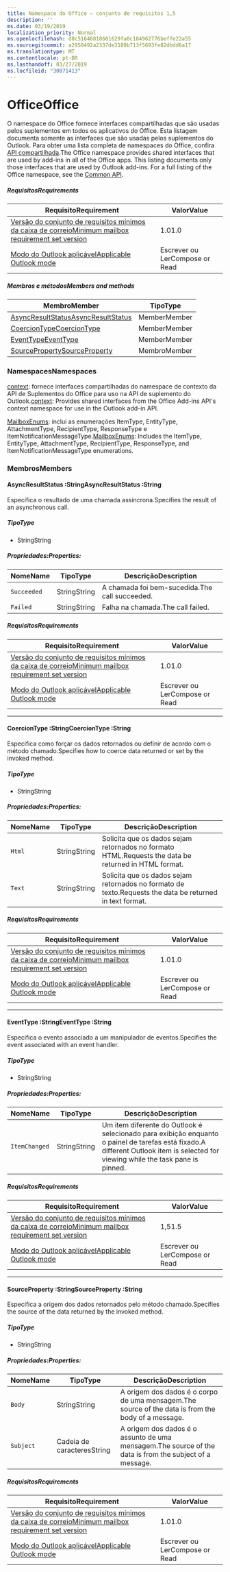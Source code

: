 ```yaml
---
title: Namespace do Office – conjunto de requisitos 1,5
description: ''
ms.date: 03/19/2019
localization_priority: Normal
ms.openlocfilehash: d8c51646818681629fa0c184962776beffe22a55
ms.sourcegitcommit: a2950492a2337de3180b713f5693fe82dbdd6a17
ms.translationtype: MT
ms.contentlocale: pt-BR
ms.lasthandoff: 03/27/2019
ms.locfileid: "30871413"
---
```

# <a name="office"></a><span data-ttu-id="977b1-102">Office</span><span class="sxs-lookup"><span data-stu-id="977b1-102">Office</span></span>

<span data-ttu-id="977b1-p101">O namespace do Office fornece interfaces compartilhadas que são usadas pelos suplementos em todos os aplicativos do Office. Esta listagem documenta somente as interfaces que são usadas pelos suplementos do Outlook. Para obter uma lista completa de namespaces do Office, confira [API compartilhada](/javascript/api/office).</span><span class="sxs-lookup"><span data-stu-id="977b1-p101">The Office namespace provides shared interfaces that are used by add-ins in all of the Office apps. This listing documents only those interfaces that are used by Outlook add-ins. For a full listing of the Office namespace, see the [Common API](/javascript/api/office).</span></span>

##### <a name="requirements"></a><span data-ttu-id="977b1-105">Requisitos</span><span class="sxs-lookup"><span data-stu-id="977b1-105">Requirements</span></span>

|<span data-ttu-id="977b1-106">Requisito</span><span class="sxs-lookup"><span data-stu-id="977b1-106">Requirement</span></span>| <span data-ttu-id="977b1-107">Valor</span><span class="sxs-lookup"><span data-stu-id="977b1-107">Value</span></span>|
|---|---|
|[<span data-ttu-id="977b1-108">Versão do conjunto de requisitos mínimos da caixa de correio</span><span class="sxs-lookup"><span data-stu-id="977b1-108">Minimum mailbox requirement set version</span></span>](/office/dev/add-ins/reference/requirement-sets/outlook-api-requirement-sets)| <span data-ttu-id="977b1-109">1.0</span><span class="sxs-lookup"><span data-stu-id="977b1-109">1.0</span></span>|
|[<span data-ttu-id="977b1-110">Modo do Outlook aplicável</span><span class="sxs-lookup"><span data-stu-id="977b1-110">Applicable Outlook mode</span></span>](/outlook/add-ins/#extension-points)| <span data-ttu-id="977b1-111">Escrever ou Ler</span><span class="sxs-lookup"><span data-stu-id="977b1-111">Compose or Read</span></span>|

##### <a name="members-and-methods"></a><span data-ttu-id="977b1-112">Membros e métodos</span><span class="sxs-lookup"><span data-stu-id="977b1-112">Members and methods</span></span>

| <span data-ttu-id="977b1-113">Membro</span><span class="sxs-lookup"><span data-stu-id="977b1-113">Member</span></span> | <span data-ttu-id="977b1-114">Tipo</span><span class="sxs-lookup"><span data-stu-id="977b1-114">Type</span></span> |
|--------|------|
| [<span data-ttu-id="977b1-115">AsyncResultStatus</span><span class="sxs-lookup"><span data-stu-id="977b1-115">AsyncResultStatus</span></span>](#asyncresultstatus-string) | <span data-ttu-id="977b1-116">Member</span><span class="sxs-lookup"><span data-stu-id="977b1-116">Member</span></span> |
| [<span data-ttu-id="977b1-117">CoercionType</span><span class="sxs-lookup"><span data-stu-id="977b1-117">CoercionType</span></span>](#coerciontype-string) | <span data-ttu-id="977b1-118">Member</span><span class="sxs-lookup"><span data-stu-id="977b1-118">Member</span></span> |
| [<span data-ttu-id="977b1-119">EventType</span><span class="sxs-lookup"><span data-stu-id="977b1-119">EventType</span></span>](#eventtype-string) | <span data-ttu-id="977b1-120">Member</span><span class="sxs-lookup"><span data-stu-id="977b1-120">Member</span></span> |
| [<span data-ttu-id="977b1-121">SourceProperty</span><span class="sxs-lookup"><span data-stu-id="977b1-121">SourceProperty</span></span>](#sourceproperty-string) | <span data-ttu-id="977b1-122">Membro</span><span class="sxs-lookup"><span data-stu-id="977b1-122">Member</span></span> |

### <a name="namespaces"></a><span data-ttu-id="977b1-123">Namespaces</span><span class="sxs-lookup"><span data-stu-id="977b1-123">Namespaces</span></span>

<span data-ttu-id="977b1-124">[context](office.context.md): fornece interfaces compartilhadas do namespace de contexto da API de Suplementos do Office para uso na API de suplemento do Outlook.</span><span class="sxs-lookup"><span data-stu-id="977b1-124">[context](office.context.md): Provides shared interfaces from the Office Add-ins API's context namespace for use in the Outlook add-in API.</span></span>

<span data-ttu-id="977b1-125">[MailboxEnums](/javascript/api/outlook_1_5/office.mailboxenums.attachmenttype): inclui as enumerações ItemType, EntityType, AttachmentType, RecipientType, ResponseType e ItemNotificationMessageType.</span><span class="sxs-lookup"><span data-stu-id="977b1-125">[MailboxEnums](/javascript/api/outlook_1_5/office.mailboxenums.attachmenttype): Includes the ItemType, EntityType, AttachmentType, RecipientType, ResponseType, and ItemNotificationMessageType enumerations.</span></span>

### <a name="members"></a><span data-ttu-id="977b1-126">Membros</span><span class="sxs-lookup"><span data-stu-id="977b1-126">Members</span></span>

####  <a name="asyncresultstatus-string"></a><span data-ttu-id="977b1-127">AsyncResultStatus :String</span><span class="sxs-lookup"><span data-stu-id="977b1-127">AsyncResultStatus :String</span></span>

<span data-ttu-id="977b1-128">Especifica o resultado de uma chamada assíncrona.</span><span class="sxs-lookup"><span data-stu-id="977b1-128">Specifies the result of an asynchronous call.</span></span>

##### <a name="type"></a><span data-ttu-id="977b1-129">Tipo</span><span class="sxs-lookup"><span data-stu-id="977b1-129">Type</span></span>

*   <span data-ttu-id="977b1-130">String</span><span class="sxs-lookup"><span data-stu-id="977b1-130">String</span></span>

##### <a name="properties"></a><span data-ttu-id="977b1-131">Propriedades:</span><span class="sxs-lookup"><span data-stu-id="977b1-131">Properties:</span></span>

|<span data-ttu-id="977b1-132">Nome</span><span class="sxs-lookup"><span data-stu-id="977b1-132">Name</span></span>| <span data-ttu-id="977b1-133">Tipo</span><span class="sxs-lookup"><span data-stu-id="977b1-133">Type</span></span>| <span data-ttu-id="977b1-134">Descrição</span><span class="sxs-lookup"><span data-stu-id="977b1-134">Description</span></span>|
|---|---|---|
|`Succeeded`| <span data-ttu-id="977b1-135">String</span><span class="sxs-lookup"><span data-stu-id="977b1-135">String</span></span>|<span data-ttu-id="977b1-136">A chamada foi bem-sucedida.</span><span class="sxs-lookup"><span data-stu-id="977b1-136">The call succeeded.</span></span>|
|`Failed`| <span data-ttu-id="977b1-137">String</span><span class="sxs-lookup"><span data-stu-id="977b1-137">String</span></span>|<span data-ttu-id="977b1-138">Falha na chamada.</span><span class="sxs-lookup"><span data-stu-id="977b1-138">The call failed.</span></span>|

##### <a name="requirements"></a><span data-ttu-id="977b1-139">Requisitos</span><span class="sxs-lookup"><span data-stu-id="977b1-139">Requirements</span></span>

|<span data-ttu-id="977b1-140">Requisito</span><span class="sxs-lookup"><span data-stu-id="977b1-140">Requirement</span></span>| <span data-ttu-id="977b1-141">Valor</span><span class="sxs-lookup"><span data-stu-id="977b1-141">Value</span></span>|
|---|---|
|[<span data-ttu-id="977b1-142">Versão do conjunto de requisitos mínimos da caixa de correio</span><span class="sxs-lookup"><span data-stu-id="977b1-142">Minimum mailbox requirement set version</span></span>](/office/dev/add-ins/reference/requirement-sets/outlook-api-requirement-sets)| <span data-ttu-id="977b1-143">1.0</span><span class="sxs-lookup"><span data-stu-id="977b1-143">1.0</span></span>|
|[<span data-ttu-id="977b1-144">Modo do Outlook aplicável</span><span class="sxs-lookup"><span data-stu-id="977b1-144">Applicable Outlook mode</span></span>](/outlook/add-ins/#extension-points)| <span data-ttu-id="977b1-145">Escrever ou Ler</span><span class="sxs-lookup"><span data-stu-id="977b1-145">Compose or Read</span></span>|

---

####  <a name="coerciontype-string"></a><span data-ttu-id="977b1-146">CoercionType :String</span><span class="sxs-lookup"><span data-stu-id="977b1-146">CoercionType :String</span></span>

<span data-ttu-id="977b1-147">Especifica como forçar os dados retornados ou definir de acordo com o método chamado.</span><span class="sxs-lookup"><span data-stu-id="977b1-147">Specifies how to coerce data returned or set by the invoked method.</span></span>

##### <a name="type"></a><span data-ttu-id="977b1-148">Tipo</span><span class="sxs-lookup"><span data-stu-id="977b1-148">Type</span></span>

*   <span data-ttu-id="977b1-149">String</span><span class="sxs-lookup"><span data-stu-id="977b1-149">String</span></span>

##### <a name="properties"></a><span data-ttu-id="977b1-150">Propriedades:</span><span class="sxs-lookup"><span data-stu-id="977b1-150">Properties:</span></span>

|<span data-ttu-id="977b1-151">Nome</span><span class="sxs-lookup"><span data-stu-id="977b1-151">Name</span></span>| <span data-ttu-id="977b1-152">Tipo</span><span class="sxs-lookup"><span data-stu-id="977b1-152">Type</span></span>| <span data-ttu-id="977b1-153">Descrição</span><span class="sxs-lookup"><span data-stu-id="977b1-153">Description</span></span>|
|---|---|---|
|`Html`| <span data-ttu-id="977b1-154">String</span><span class="sxs-lookup"><span data-stu-id="977b1-154">String</span></span>|<span data-ttu-id="977b1-155">Solicita que os dados sejam retornados no formato HTML.</span><span class="sxs-lookup"><span data-stu-id="977b1-155">Requests the data be returned in HTML format.</span></span>|
|`Text`| <span data-ttu-id="977b1-156">String</span><span class="sxs-lookup"><span data-stu-id="977b1-156">String</span></span>|<span data-ttu-id="977b1-157">Solicita que os dados sejam retornados no formato de texto.</span><span class="sxs-lookup"><span data-stu-id="977b1-157">Requests the data be returned in text format.</span></span>|

##### <a name="requirements"></a><span data-ttu-id="977b1-158">Requisitos</span><span class="sxs-lookup"><span data-stu-id="977b1-158">Requirements</span></span>

|<span data-ttu-id="977b1-159">Requisito</span><span class="sxs-lookup"><span data-stu-id="977b1-159">Requirement</span></span>| <span data-ttu-id="977b1-160">Valor</span><span class="sxs-lookup"><span data-stu-id="977b1-160">Value</span></span>|
|---|---|
|[<span data-ttu-id="977b1-161">Versão do conjunto de requisitos mínimos da caixa de correio</span><span class="sxs-lookup"><span data-stu-id="977b1-161">Minimum mailbox requirement set version</span></span>](/office/dev/add-ins/reference/requirement-sets/outlook-api-requirement-sets)| <span data-ttu-id="977b1-162">1.0</span><span class="sxs-lookup"><span data-stu-id="977b1-162">1.0</span></span>|
|[<span data-ttu-id="977b1-163">Modo do Outlook aplicável</span><span class="sxs-lookup"><span data-stu-id="977b1-163">Applicable Outlook mode</span></span>](/outlook/add-ins/#extension-points)| <span data-ttu-id="977b1-164">Escrever ou Ler</span><span class="sxs-lookup"><span data-stu-id="977b1-164">Compose or Read</span></span>|

---

####  <a name="eventtype-string"></a><span data-ttu-id="977b1-165">EventType :String</span><span class="sxs-lookup"><span data-stu-id="977b1-165">EventType :String</span></span>

<span data-ttu-id="977b1-166">Especifica o evento associado a um manipulador de eventos.</span><span class="sxs-lookup"><span data-stu-id="977b1-166">Specifies the event associated with an event handler.</span></span>

##### <a name="type"></a><span data-ttu-id="977b1-167">Tipo</span><span class="sxs-lookup"><span data-stu-id="977b1-167">Type</span></span>

*   <span data-ttu-id="977b1-168">String</span><span class="sxs-lookup"><span data-stu-id="977b1-168">String</span></span>

##### <a name="properties"></a><span data-ttu-id="977b1-169">Propriedades:</span><span class="sxs-lookup"><span data-stu-id="977b1-169">Properties:</span></span>

| <span data-ttu-id="977b1-170">Nome</span><span class="sxs-lookup"><span data-stu-id="977b1-170">Name</span></span> | <span data-ttu-id="977b1-171">Tipo</span><span class="sxs-lookup"><span data-stu-id="977b1-171">Type</span></span> | <span data-ttu-id="977b1-172">Descrição</span><span class="sxs-lookup"><span data-stu-id="977b1-172">Description</span></span> |
|---|---|---|
|`ItemChanged`| <span data-ttu-id="977b1-173">String</span><span class="sxs-lookup"><span data-stu-id="977b1-173">String</span></span> | <span data-ttu-id="977b1-174">Um item diferente do Outlook é selecionado para exibição enquanto o painel de tarefas está fixado.</span><span class="sxs-lookup"><span data-stu-id="977b1-174">A different Outlook item is selected for viewing while the task pane is pinned.</span></span> |

##### <a name="requirements"></a><span data-ttu-id="977b1-175">Requisitos</span><span class="sxs-lookup"><span data-stu-id="977b1-175">Requirements</span></span>

|<span data-ttu-id="977b1-176">Requisito</span><span class="sxs-lookup"><span data-stu-id="977b1-176">Requirement</span></span>| <span data-ttu-id="977b1-177">Valor</span><span class="sxs-lookup"><span data-stu-id="977b1-177">Value</span></span>|
|---|---|
|[<span data-ttu-id="977b1-178">Versão do conjunto de requisitos mínimos da caixa de correio</span><span class="sxs-lookup"><span data-stu-id="977b1-178">Minimum mailbox requirement set version</span></span>](/office/dev/add-ins/reference/requirement-sets/outlook-api-requirement-sets)| <span data-ttu-id="977b1-179">1,5</span><span class="sxs-lookup"><span data-stu-id="977b1-179">1.5</span></span> |
|[<span data-ttu-id="977b1-180">Modo do Outlook aplicável</span><span class="sxs-lookup"><span data-stu-id="977b1-180">Applicable Outlook mode</span></span>](/outlook/add-ins/#extension-points)| <span data-ttu-id="977b1-181">Escrever ou Ler</span><span class="sxs-lookup"><span data-stu-id="977b1-181">Compose or Read</span></span> |

---

####  <a name="sourceproperty-string"></a><span data-ttu-id="977b1-182">SourceProperty :String</span><span class="sxs-lookup"><span data-stu-id="977b1-182">SourceProperty :String</span></span>

<span data-ttu-id="977b1-183">Especifica a origem dos dados retornados pelo método chamado.</span><span class="sxs-lookup"><span data-stu-id="977b1-183">Specifies the source of the data returned by the invoked method.</span></span>

##### <a name="type"></a><span data-ttu-id="977b1-184">Tipo</span><span class="sxs-lookup"><span data-stu-id="977b1-184">Type</span></span>

*   <span data-ttu-id="977b1-185">String</span><span class="sxs-lookup"><span data-stu-id="977b1-185">String</span></span>

##### <a name="properties"></a><span data-ttu-id="977b1-186">Propriedades:</span><span class="sxs-lookup"><span data-stu-id="977b1-186">Properties:</span></span>

|<span data-ttu-id="977b1-187">Nome</span><span class="sxs-lookup"><span data-stu-id="977b1-187">Name</span></span>| <span data-ttu-id="977b1-188">Tipo</span><span class="sxs-lookup"><span data-stu-id="977b1-188">Type</span></span>| <span data-ttu-id="977b1-189">Descrição</span><span class="sxs-lookup"><span data-stu-id="977b1-189">Description</span></span>|
|---|---|---|
|`Body`| <span data-ttu-id="977b1-190">String</span><span class="sxs-lookup"><span data-stu-id="977b1-190">String</span></span>|<span data-ttu-id="977b1-191">A origem dos dados é o corpo de uma mensagem.</span><span class="sxs-lookup"><span data-stu-id="977b1-191">The source of the data is from the body of a message.</span></span>|
|`Subject`| <span data-ttu-id="977b1-192">Cadeia de caracteres</span><span class="sxs-lookup"><span data-stu-id="977b1-192">String</span></span>|<span data-ttu-id="977b1-193">A origem dos dados é o assunto de uma mensagem.</span><span class="sxs-lookup"><span data-stu-id="977b1-193">The source of the data is from the subject of a message.</span></span>|

##### <a name="requirements"></a><span data-ttu-id="977b1-194">Requisitos</span><span class="sxs-lookup"><span data-stu-id="977b1-194">Requirements</span></span>

|<span data-ttu-id="977b1-195">Requisito</span><span class="sxs-lookup"><span data-stu-id="977b1-195">Requirement</span></span>| <span data-ttu-id="977b1-196">Valor</span><span class="sxs-lookup"><span data-stu-id="977b1-196">Value</span></span>|
|---|---|
|[<span data-ttu-id="977b1-197">Versão do conjunto de requisitos mínimos da caixa de correio</span><span class="sxs-lookup"><span data-stu-id="977b1-197">Minimum mailbox requirement set version</span></span>](/office/dev/add-ins/reference/requirement-sets/outlook-api-requirement-sets)| <span data-ttu-id="977b1-198">1.0</span><span class="sxs-lookup"><span data-stu-id="977b1-198">1.0</span></span>|
|[<span data-ttu-id="977b1-199">Modo do Outlook aplicável</span><span class="sxs-lookup"><span data-stu-id="977b1-199">Applicable Outlook mode</span></span>](/outlook/add-ins/#extension-points)| <span data-ttu-id="977b1-200">Escrever ou Ler</span><span class="sxs-lookup"><span data-stu-id="977b1-200">Compose or Read</span></span>|

